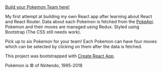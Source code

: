 [Build your Pokemon Team here!](https://kremmert.github.io/pokemon-team-builder/ "https://kremmert.github.io/pokemon-team-builder/")

My first attempt at building my own React app after learning about React and React Router. Data about each Pokemon is fetched from the [PokeApi](https://pokeapi.co/ "https://pokeapi.co/"). Pokemon and their moves are managed using Redux. Styled using Bootstrap (The CSS still needs work).

Pick up to six Pokemon for your team! Each Pokemon can have four moves which can be selected by clicking on them after the data is fetched.

This project was bootstrapped with [Create React App](https://github.com/facebookincubator/create-react-app).

Pokémon is © of Nintendo, 1995-2018
